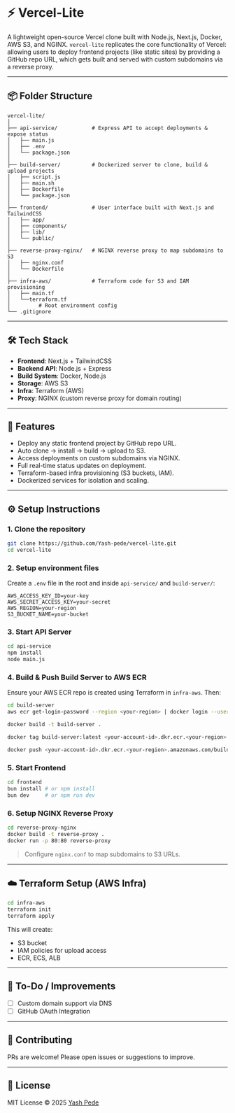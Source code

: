 # ⚡ Vercel-Lite

A lightweight open-source Vercel clone built with Node.js, Next.js, Docker, AWS S3, and NGINX. `vercel-lite` replicates the core functionality of Vercel: allowing users to deploy frontend projects (like static sites) by providing a GitHub repo URL, which gets built and served with custom subdomains via a reverse proxy.

---

## 📦 Folder Structure

```
vercel-lite/
│
├── api-service/           # Express API to accept deployments & expose status
│   ├── main.js
│   ├── .env
│   └── package.json
│
├── build-server/          # Dockerized server to clone, build & upload projects
│   ├── script.js
│   ├── main.sh
│   ├── Dockerfile
│   └── package.json
│
├── frontend/              # User interface built with Next.js and TailwindCSS
│   ├── app/
│   ├── components/
│   ├── lib/
│   └── public/
│
├── reverse-proxy-nginx/   # NGINX reverse proxy to map subdomains to S3
│   ├── nginx.conf
│   └── Dockerfile
│
├── infra-aws/             # Terraform code for S3 and IAM provisioning
│   ├── main.tf
│   └──terraform.tf
│         # Root environment config
└── .gitignore
```

---

## 🛠️ Tech Stack

* **Frontend**: Next.js + TailwindCSS
* **Backend API**: Node.js + Express
* **Build System**: Docker, Node.js
* **Storage**: AWS S3
* **Infra**: Terraform (AWS)
* **Proxy**: NGINX (custom reverse proxy for domain routing)

---

## 🚀 Features

* Deploy any static frontend project by GitHub repo URL.
* Auto clone → install → build → upload to S3.
* Access deployments on custom subdomains via NGINX.
* Full real-time status updates on deployment.
* Terraform-based infra provisioning (S3 buckets, IAM).
* Dockerized services for isolation and scaling.

---

## ⚙️ Setup Instructions

### 1. Clone the repository

```bash
git clone https://github.com/Yash-pede/vercel-lite.git
cd vercel-lite
```

### 2. Setup environment files

Create a `.env` file in the root and inside `api-service/` and `build-server/`:

```env
AWS_ACCESS_KEY_ID=your-key
AWS_SECRET_ACCESS_KEY=your-secret
AWS_REGION=your-region
S3_BUCKET_NAME=your-bucket
```

### 3. Start API Server

```bash
cd api-service
npm install
node main.js
```

### 4. Build & Push Build Server to AWS ECR

Ensure your AWS ECR repo is created using Terraform in `infra-aws`. Then:

```bash
cd build-server
aws ecr get-login-password --region <your-region> | docker login --username AWS --password-stdin <your-account-id>.dkr.ecr.<your-region>.amazonaws.com

docker build -t build-server .

docker tag build-server:latest <your-account-id>.dkr.ecr.<your-region>.amazonaws.com/build-server:latest

docker push <your-account-id>.dkr.ecr.<your-region>.amazonaws.com/build-server:latest
```

### 5. Start Frontend

```bash
cd frontend
bun install # or npm install
bun dev     # or npm run dev
```

### 6. Setup NGINX Reverse Proxy

```bash
cd reverse-proxy-nginx
docker build -t reverse-proxy .
docker run -p 80:80 reverse-proxy
```

> Configure `nginx.conf` to map subdomains to S3 URLs.

---

## ☁️ Terraform Setup (AWS Infra)

```bash
cd infra-aws
terraform init
terraform apply
```

This will create:

* S3 bucket
* IAM policies for upload access
* ECR, ECS, ALB

---


## 🧩 To-Do / Improvements

* [ ] Custom domain support via DNS
* [ ] GitHub OAuth Integration

---

## 🤝 Contributing

PRs are welcome! Please open issues or suggestions to improve.

---

## 📄 License

MIT License © 2025 [Yash Pede](https://github.com/yashpede)
